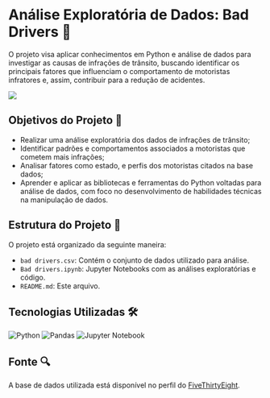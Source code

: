 
# Análise Exploratória de Dados: Bad Drivers 🚗

O projeto visa aplicar conhecimentos em Python e análise de dados para investigar as causas de infrações de trânsito, buscando identificar os principais fatores que influenciam o comportamento de motoristas infratores e, assim, contribuir para a redução de acidentes.

<p align="left"><img src="http://img.shields.io/static/v1?label=STATUS&message=CONCLUIDO&color=GREEN&style=for-the-badge"/></p>

## Objetivos do Projeto 🎯

- Realizar uma análise exploratória dos dados de infrações de trânsito;
- Identificar padrões e comportamentos associados a motoristas que cometem mais infrações;
- Analisar fatores como estado, e perfis dos motoristas citados na base dados;
- Aprender e aplicar as bibliotecas e ferramentas do Python voltadas para análise de dados, com foco no desenvolvimento de habilidades técnicas na manipulação de dados.

## Estrutura do Projeto 📁

O projeto está organizado da seguinte maneira:

- `bad drivers.csv`: Contém o conjunto de dados utilizado para análise.
- `Bad drivers.ipynb`: Jupyter Notebooks com as análises exploratórias e código.
- `README.md`: Este arquivo.

## Tecnologias Utilizadas 🛠️

![Python](https://img.shields.io/badge/python-3670A0?style=for-the-badge&logo=python&logoColor=ffdd54)
![Pandas](https://img.shields.io/badge/pandas-%23150458.svg?style=for-the-badge&logo=pandas&logoColor=white)
![Jupyter Notebook](https://img.shields.io/badge/jupyter-%23FA0F00.svg?style=for-the-badge&logo=jupyter&logoColor=white)

## Fonte 🔍

A base de dados utilizada está disponível no perfil do [FiveThirtyEight](https://github.com/fivethirtyeight).

